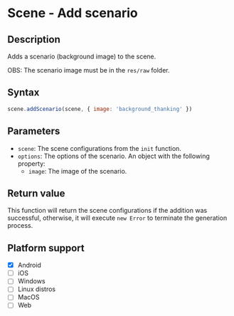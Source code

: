 # Scene - Add scenario

## Description

Adds a scenario (background image) to the scene.

OBS: The scenario image must be in the `res/raw` folder.

## Syntax

```js
scene.addScenario(scene, { image: 'background_thanking' })
```

## Parameters

- `scene`: The scene configurations from the `init` function.
- `options`: The options of the scenario. An object with the following property:
  - `image`: The image of the scenario.

## Return value

This function will return the scene configurations if the addition was successful, otherwise, it will execute `new Error` to terminate the generation process.

## Platform support

- [x] Android
- [ ] iOS
- [ ] Windows
- [ ] Linux distros
- [ ] MacOS
- [ ] Web
